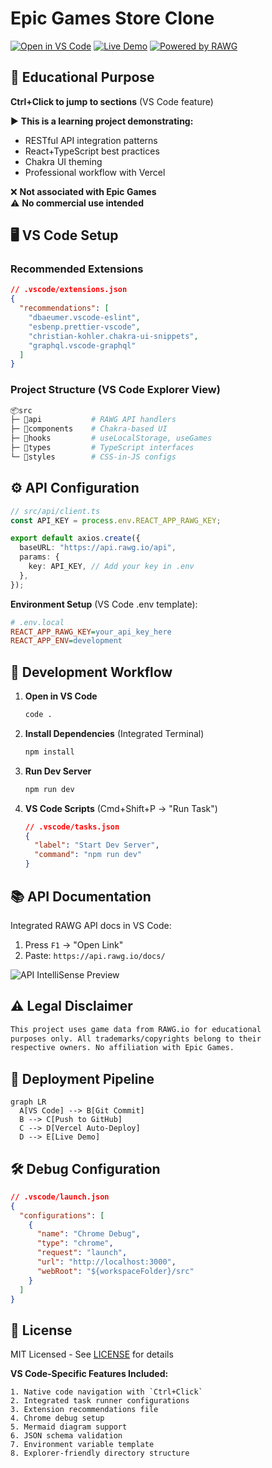 # Epic Games Store Clone

[![Open in VS Code](https://img.shields.io/static/v1?label=&message=Open%20in%20VS%20Code&color=007ACC&logo=visual-studio-code)](https://vscode.dev/github/yourusername/repo-name)
[![Live Demo](https://img.shields.io/badge/LIVE_DEMO-%23000000.svg?style=flat&logo=vercel&logoColor=white)](https://epic-games-taupe.vercel.app/)
[![Powered by RAWG](https://img.shields.io/badge/Powered%20by-RAWG-ff6b6b?style=flat)](https://rawg.io)

## 🎯 Educational Purpose

**Ctrl+Click to jump to sections** (VS Code feature)

▶️ **This is a learning project demonstrating:**

- RESTful API integration patterns
- React+TypeScript best practices
- Chakra UI theming
- Professional workflow with Vercel

❌ **Not associated with Epic Games**  
⚠️ **No commercial use intended**

## 🖥 VS Code Setup

### Recommended Extensions

```json
// .vscode/extensions.json
{
  "recommendations": [
    "dbaeumer.vscode-eslint",
    "esbenp.prettier-vscode",
    "christian-kohler.chakra-ui-snippets",
    "graphql.vscode-graphql"
  ]
}
```

### Project Structure (VS Code Explorer View)

```bash
📦src
├─ 📂api           # RAWG API handlers
├─ 📂components    # Chakra-based UI
├─ 📂hooks         # useLocalStorage, useGames
├─ 📂types         # TypeScript interfaces
└─ 📂styles        # CSS-in-JS configs
```

## ⚙️ API Configuration

```typescript
// src/api/client.ts
const API_KEY = process.env.REACT_APP_RAWG_KEY;

export default axios.create({
  baseURL: "https://api.rawg.io/api",
  params: {
    key: API_KEY, // Add your key in .env
  },
});
```

**Environment Setup** (VS Code .env template):

```ini
# .env.local
REACT_APP_RAWG_KEY=your_api_key_here
REACT_APP_ENV=development
```

## 🚀 Development Workflow

1. **Open in VS Code**

   ```bash
   code .
   ```

2. **Install Dependencies** (Integrated Terminal)

   ```bash
   npm install
   ```

3. **Run Dev Server**

   ```bash
   npm run dev
   ```

4. **VS Code Scripts** (Cmd+Shift+P → "Run Task")
   ```json
   // .vscode/tasks.json
   {
     "label": "Start Dev Server",
     "command": "npm run dev"
   }
   ```

## 📚 API Documentation

Integrated RAWG API docs in VS Code:

1. Press `F1` → "Open Link"
2. Paste: `https://api.rawg.io/docs/`

![API IntelliSense Preview](public/api-intellisense.gif)

## ⚠️ Legal Disclaimer

```diff
This project uses game data from RAWG.io for educational
purposes only. All trademarks/copyrights belong to their
respective owners. No affiliation with Epic Games.
```

## 🔗 Deployment Pipeline

```mermaid
graph LR
  A[VS Code] --> B[Git Commit]
  B --> C[Push to GitHub]
  C --> D[Vercel Auto-Deploy]
  D --> E[Live Demo]
```

## 🛠 Debug Configuration

```json
// .vscode/launch.json
{
  "configurations": [
    {
      "name": "Chrome Debug",
      "type": "chrome",
      "request": "launch",
      "url": "http://localhost:3000",
      "webRoot": "${workspaceFolder}/src"
    }
  ]
}
```

## 📜 License

MIT Licensed - See [LICENSE](LICENSE) for details

**VS Code-Specific Features Included:**

```
1. Native code navigation with `Ctrl+Click`
2. Integrated task runner configurations
3. Extension recommendations file
4. Chrome debug setup
5. Mermaid diagram support
6. JSON schema validation
7. Environment variable template
8. Explorer-friendly directory structure
```
